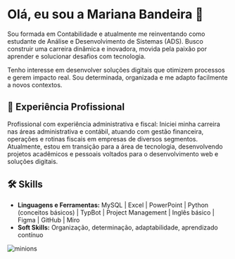 # Olá, eu sou a Mariana Bandeira 👋

Sou formada em Contabilidade e atualmente me reinventando como estudante de Análise e Desenvolvimento de Sistemas (ADS). Busco construir uma carreira dinâmica e inovadora, movida pela paixão por aprender e solucionar desafios com tecnologia.

Tenho interesse em desenvolver soluções digitais que otimizem processos e gerem impacto real. Sou determinada, organizada e me adapto facilmente a novos contextos.

## 💼 Experiência Profissional  

Profissional com experiência administrativa e fiscal: Iniciei minha carreira nas áreas administrativa e contábil, atuando com gestão financeira, operações e rotinas fiscais em empresas de diversos segmentos. Atualmente, estou em transição para a área de tecnologia, desenvolvendo projetos acadêmicos e pessoais voltados para o desenvolvimento web e soluções digitais.

## 🛠 Skills  
- **Linguagens e Ferramentas:** MySQL | Excel | PowerPoint | Python (conceitos básicos) | TypBot | Project Management | Inglês básico | Figma | GitHub | Miro  
- **Soft Skills:** Organização, determinação, adaptabilidade, aprendizado contínuo

<p align="left">
  <img src="https://miro.medium.com/v2/resize:fit:1000/0*vHi6UQcyvM8tT_Jf.gif/" alt="minions">
</p>
